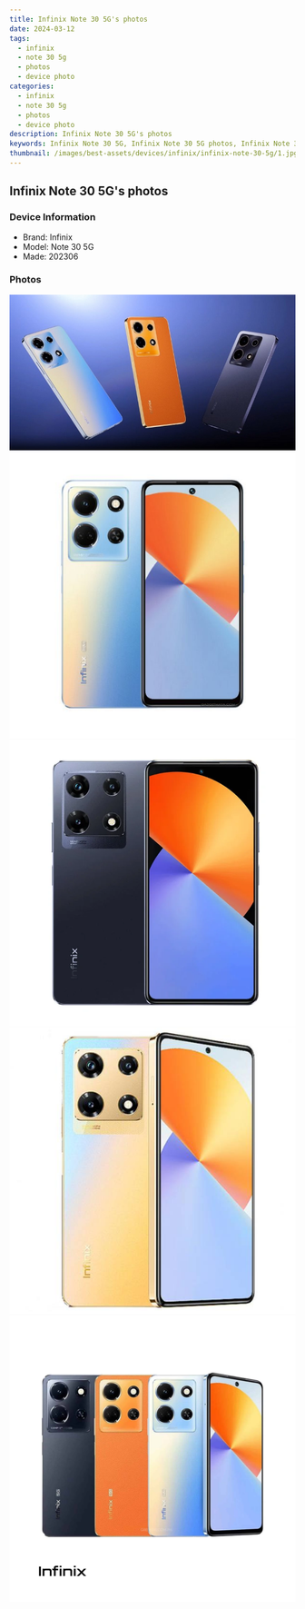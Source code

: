 ```yaml
---
title: Infinix Note 30 5G's photos
date: 2024-03-12
tags: 
  - infinix
  - note 30 5g
  - photos
  - device photo
categories: 
  - infinix
  - note 30 5g
  - photos
  - device photo
description: Infinix Note 30 5G's photos
keywords: Infinix Note 30 5G, Infinix Note 30 5G photos, Infinix Note 30 5G device photo
thumbnail: /images/best-assets/devices/infinix/infinix-note-30-5g/1.jpg
---
```


## Infinix Note 30 5G's photos

### Device Information

- Brand: Infinix
- Model: Note 30 5G
- Made: 202306

### Photos

![/images/best-assets/devices/infinix/infinix-note-30-5g/1.jpg](/images/best-assets/devices/infinix/infinix-note-30-5g/1.jpg)
![/images/best-assets/devices/infinix/infinix-note-30-5g/2.jpg](/images/best-assets/devices/infinix/infinix-note-30-5g/2.jpg)
![/images/best-assets/devices/infinix/infinix-note-30-5g/3.jpg](/images/best-assets/devices/infinix/infinix-note-30-5g/3.jpg)
![/images/best-assets/devices/infinix/infinix-note-30-5g/4.jpg](/images/best-assets/devices/infinix/infinix-note-30-5g/4.jpg)
![/images/best-assets/devices/infinix/infinix-note-30-5g/5.jpg](/images/best-assets/devices/infinix/infinix-note-30-5g/5.jpg)

